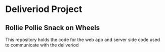 # Deliveriod Project
## Rollie Pollie Snack on Wheels

This repository holds the code for the web app and server side code used to communicate with the deliveriod

